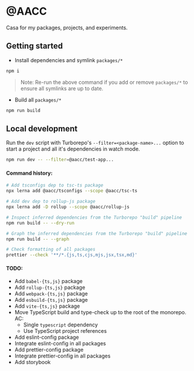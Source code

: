 # @AACC

Casa for my packages, projects, and experiments.

## Getting started

- Install dependencies and symlink `packages/*`

```sh
npm i
```

> Note: Re-run the above command if you add or remove `packages/*` to ensure all
> symlinks are up to date.

- Build all `packages/*`

```sh
npm run build
```

## Local development

Run the `dev` script with Turborepo's `--filter=<package-name>...` option to
start a project and all it's dependencies in watch mode.

```sh
npm run dev -- --filter=@aacc/test-app...
```

#### Command history:

```sh
# Add tsconfigs dep to tsc-ts package
npx lerna add @aacc/tsconfigs --scope @aacc/tsc-ts

# Add dev dep to rollup-js package
npx lerna add -D rollup --scope @aacc/rollup-js

# Inspect inferred dependencies from the Turborepo "build" pipeline
npm run build -- --dry-run

# Graph the inferred dependencies from the Turborepo "build" pipeline
npm run build -- --graph

# Check formatting of all packages
prettier --check '**/*.{js,ts,cjs,mjs,jsx,tsx,md}'
```

#### TODO:

- Add `babel-{ts,js}` package
- Add `rollup-{ts,js}` package
- Add `webpack-{ts,js}` package
- Add `esbuild-{ts,js}` package
- Add `vite-{ts,js}` package
- Move TypeScript build and type-check up to the root of the monorepo. AC:
  - Single `typescript` dependency
  - Use TypeScript project references
- Add eslint-config package
- Integrate eslint-config in all packages
- Add prettier-config package
- Integrate prettier-config in all packages
- Add storybook
